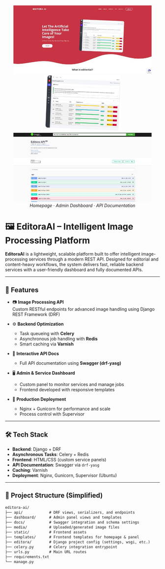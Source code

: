 <p align="center">
  <img src="./hp.jpg" alt="EditoraAI Homepage" width="450"/>
  <img src="./dash.jpg" alt="Service Dashboard" width="250"/>
  <img src="./doc.jpg" alt="API Docs" width="450"/>
  <br><em>Homepage · Admin Dashboard · API Documentation</em>
</p>

# 🖼️ EditoraAI – Intelligent Image Processing Platform

**EditoraAI** is a lightweight, scalable platform built to offer intelligent image-processing services through a modern REST API. Designed for editorial and content-heavy workflows, the system delivers fast, reliable backend services with a user-friendly dashboard and fully documented APIs.

---

## 🚀 Features

- 📷 **Image Processing API**  
  Custom RESTful endpoints for advanced image handling using Django REST Framework (DRF)

- ⚙️ **Backend Optimization**
  - Task queueing with **Celery**
  - Asynchronous job handling with **Redis**
  - Smart caching via **Varnish**

- 🧪 **Interactive API Docs**
  - Full API documentation using **Swagger (drf-yasg)**

- 🖥️ **Admin & Service Dashboard**
  - Custom panel to monitor services and manage jobs
  - Frontend developed with responsive templates

- 📡 **Production Deployment**
  - Nginx + Gunicorn for performance and scale
  - Process control with Supervisor

---

## 🛠️ Tech Stack

- **Backend**: Django + DRF
- **Asynchronous Tasks**: Celery + Redis
- **Frontend**: HTML/CSS (custom service panels)
- **API Documentation**: Swagger via `drf-yasg`
- **Caching**: Varnish
- **Deployment**: Nginx, Gunicorn, Supervisor (Ubuntu)

---

## 📁 Project Structure (Simplified)

```plaintext
editora-ai/
├── api/            # DRF views, serializers, and endpoints
├── dashboard/      # Admin panel views and templates
├── docs/           # Swagger integration and schema settings
├── media/          # Uploaded/generated image files
├── static/         # Frontend assets
├── templates/      # Frontend templates for homepage & panel
├── editora/        # Django project config (settings, wsgi, etc.)
├── celery.py       # Celery integration entrypoint
├── urls.py         # Main URL routes
├── requirements.txt
└── manage.py
